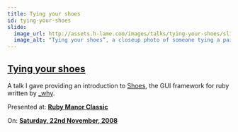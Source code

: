 ```yaml
---
title: Tying your shoes
id: tying-your-shoes
slide:
  image_url: http://assets.h-lame.com/images/talks/tying-your-shoes/slides/001.jpg
  image_alt: "Tying your shoes”, a closeup photo of someone tying a pair of converse all-stars on some parquet flooring, text: A whirlwind tour to tying your shoes"
---
```

## [Tying your shoes](/talks/tying-your-shoes/)

A talk I gave providing an introduction to [Shoes](http://shoesrb.com), the GUI framework for ruby written by [_why](https://en.wikipedia.org/wiki/Why_the_lucky_stiff).

Presented at: **[Ruby Manor Classic](http://rubymanor.org/classic/)**

On: **[Saturday, 22nd November, 2008](http://archive.upcoming.org/event/1110036)**
